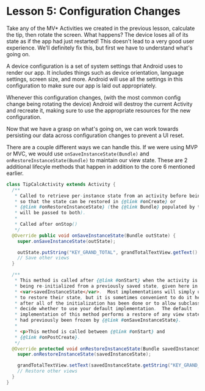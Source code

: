 # Lesson 5: Configuration Changes

Take any of the MV* Activities we created in the previous lesson, calculate the tip, then rotate
the screen. What happens? The device loses all of its state as if the app had just restarted! This
doesn't lead to a very good user experience. We'll definitely fix this, but first we have to
understand what's going on.

A device configuration is a set of system settings that Android uses to render our app. It includes
things such as device orientation, language settings, screen size, and more. Android will use all
the settings in this configuration to make sure our app is laid out appropriately. 

Whenever this configuration changes, (with the most common config change being rotating the device)
Android will destroy the current Activity and recreate it, making sure to use the appropriate
resources for the new configuration.

Now that we have a grasp on what's going on, we can work towards persisting our data across
configuration changes to prevent a UI reset.

There are a couple different ways we can handle this. If we were using MVP or MVC, we would use 
`onSaveInstanceState(Bundle)` and `onRestoreInstanceState(Bundle)` to maintain our view state.
These are 2 additional lifecyle methods that happen in addition to the core 6 mentioned earlier.

```java
class TipCalcActivity extends Activity {
  /**
   * Called to retrieve per-instance state from an activity before being killed
   * so that the state can be restored in {@link #onCreate} or
   * {@link #onRestoreInstanceState} (the {@link Bundle} populated by this method
   * will be passed to both).
   *
   * Called after onStop()
   */
  @Override public void onSaveInstanceState(Bundle outState) {
    super.onSaveInstanceState(outState);

    outState.putString("KEY_GRAND_TOTAL", grandTotalTextView.getText().toString());
    // Save other views
  }

  /**
   * This method is called after {@link #onStart} when the activity is
   * being re-initialized from a previously saved state, given here in
   * <var>savedInstanceState</var>.  Most implementations will simply use {@link #onCreate}
   * to restore their state, but it is sometimes convenient to do it here
   * after all of the initialization has been done or to allow subclasses to
   * decide whether to use your default implementation.  The default
   * implementation of this method performs a restore of any view state that
   * had previously been frozen by {@link #onSaveInstanceState}.
   *
   * <p>This method is called between {@link #onStart} and
   * {@link #onPostCreate}.
   */
  @Override protected void onRestoreInstanceState(Bundle savedInstanceState) {
    super.onRestoreInstanceState(savedInstanceState);

    grandTotalTextView.setText(savedInstanceState.getString("KEY_GRAND_TOTAL"));
    // Restore other views
  }
}
```